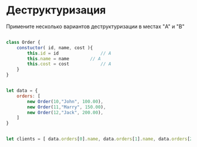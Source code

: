 # Деструктуризация

Примените несколько вариантов деструктуризации в местах "A" и "B"

```js

class Order {
    constuctor( id, name, cost ){
        this.id = id                // A
        this.name = name        // A
        this.cost = cost            // A
    }
}


let data = {
    orders: [
        new Order(10,"John", 100.00),
        new Order(11,"Marry", 150.00),
        new Order(12,"Jack", 200.00),
    ]
}


let clients = [ data.orders[0].name, data.orders[1].name, data.orders[2].name ] // B

```